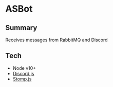 # ASBot

## Summary

Receives messages from RabbitMQ and Discord

## Tech

- Node v10+
- [Discord.js](https://github.com/discordjs/discord.js)
- [Stomp.js](https://github.com/stomp-js/stompjs)
